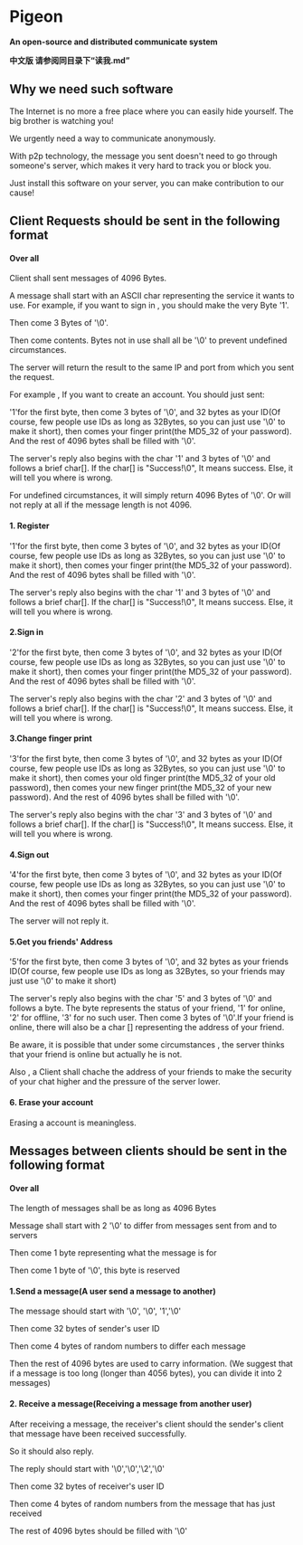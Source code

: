 # Pigeon

**An open-source and distributed communicate system**

**中文版 请参阅同目录下“读我.md”**

## Why we need such software

The Internet is no more a free place where you can easily hide yourself. The big brother is watching you!

We urgently need a way to communicate anonymously.

With p2p technology, the message you sent doesn't need to go through someone's server, which makes it very hard to track you or block you.

Just install this software on your server, you can make contribution to our cause!



## Client Requests should be sent in the following format 

#### Over all

Client shall sent messages of 4096 Bytes.

A message shall start with an ASCII char representing the service it wants to use. For example, if you want to sign in , you should make the very Byte '1'.

Then come 3 Bytes of '\0'.

Then come contents. Bytes not in use shall all be '\0' to prevent undefined  circumstances.

The server will return the result to the same IP and port from which you sent the request.

For example , If you want to create an account. You should just sent:

'1'for the first byte, then come 3 bytes of '\0', and 32 bytes as your ID(Of course, few people use IDs as long as 32Bytes, so you can just use '\0' to make it short), then comes your finger print(the MD5_32 of your password). And the rest of 4096 bytes shall be filled with '\0'.

The server's reply also begins with the char '1' and 3 bytes of '\0' and follows a brief char[]. If the char[] is "Success!\0", It means success. Else, it will tell you where is wrong.

For undefined circumstances, it will simply return 4096 Bytes of '\0'.  Or will not reply at all if the message length is not 4096.

#### 1. Register

'1'for the first byte, then come 3 bytes of '\0', and 32 bytes as your ID(Of course, few people use IDs as long as 32Bytes, so you can just use '\0' to make it short), then comes your finger print(the MD5_32 of your password). And the rest of 4096 bytes shall be filled with '\0'.

The server's reply also begins with the char '1' and 3 bytes of '\0' and follows a brief char[]. If the char[] is "Success!\0", It means success. Else, it will tell you where is wrong.

#### 2.Sign in 

'2'for the first byte, then come 3 bytes of '\0', and 32 bytes as your ID(Of course, few people use IDs as long as 32Bytes, so you can just use '\0' to make it short), then comes your finger print(the MD5_32 of your password). And the rest of 4096 bytes shall be filled with '\0'.

The server's reply also begins with the char '2' and 3 bytes of '\0' and follows a brief char[]. If the char[] is "Success!\0", It means success. Else, it will tell you where is wrong.

#### 3.Change finger print

'3'for the first byte, then come 3 bytes of '\0', and 32 bytes as your ID(Of course, few people use IDs as long as 32Bytes, so you can just use '\0' to make it short), then comes your old finger print(the MD5_32 of your old password), then comes your new finger print(the MD5_32 of your new password). And the rest of 4096 bytes shall be filled with '\0'.

The server's reply also begins with the char '3' and 3 bytes of '\0' and follows a brief char[]. If the char[] is "Success!\0", It means success. Else, it will tell you where is wrong.

#### 4.Sign out

'4'for the first byte, then come 3 bytes of '\0', and 32 bytes as your ID(Of course, few people use IDs as long as 32Bytes, so you can just use '\0' to make it short), then comes your finger print(the MD5_32 of your password). And the rest of 4096 bytes shall be filled with '\0'.

The server will not reply it.



#### 5.Get you friends' Address

'5'for the first byte, then come 3 bytes of '\0', and 32 bytes as your friends ID(Of course, few people use IDs as long as 32Bytes, so your friends may just use '\0' to make it short)

The server's reply also begins with the char '5' and 3 bytes of '\0' and follows a byte. The byte represents the status of your friend, '1' for online, '2' for offline, '3' for no such user. Then come 3 bytes of '\0'.If your friend is online, there will also be a char [] representing the address of your friend.

Be aware, it is possible that under some circumstances , the server thinks that your friend is online but actually he is not.

Also , a Client shall chache the address of your friends to make  the security of your chat higher and the pressure of the server lower.

#### 6. Erase your account

Erasing a account is meaningless.

#### 

## Messages between clients should be sent in the following format

#### Over all

The length of messages shall be as long as 4096 Bytes

Message shall start with 2 '\0' to differ from messages sent from and to servers

Then come 1 byte representing what the message is for

Then come 1 byte of '\0', this byte is reserved

#### 1.Send a message(A user send a message to another)

The message should start with '\0', '\0', '1','\0'

Then come 32 bytes of sender's user ID

Then come 4 bytes of random numbers to differ each message

Then the rest of 4096 bytes are used to carry information. (We suggest that if a message is too long (longer than 4056 bytes), you can divide it into 2 messages)

#### 2. Receive a message(Receiving a message from another user)

After receiving a message, the receiver's client should the sender's client that message have been received successfully.

So it should also reply.

The reply should start with '\0','\0','\2','\0'

 Then come 32 bytes of receiver's user ID

Then come 4 bytes of random numbers from the message that has just received

The rest of 4096 bytes should be filled with '\0'



